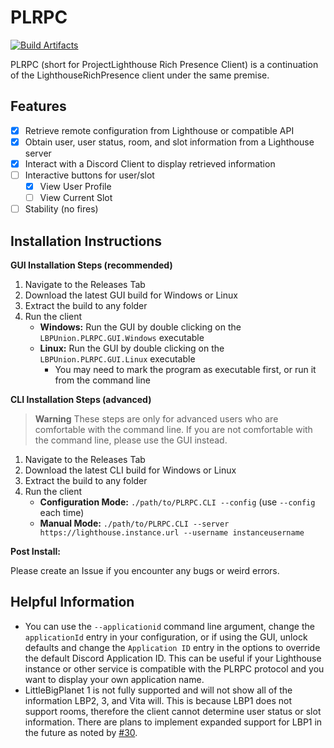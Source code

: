 # PLRPC

[![Build Artifacts](https://github.com/LBPUnion/PLRPC/actions/workflows/build.yml/badge.svg)](https://github.com/LBPUnion/PLRPC/actions/workflows/build.yml)

PLRPC (short for ProjectLighthouse Rich Presence Client) is a continuation of the LighthouseRichPresence client under
the same premise.

## Features

- [x] Retrieve remote configuration from Lighthouse or compatible API
- [x] Obtain user, user status, room, and slot information from a Lighthouse server
- [x] Interact with a Discord Client to display retrieved information
- [ ] Interactive buttons for user/slot
    - [x] View User Profile
    - [ ] View Current Slot
- [ ] Stability (no fires)

## Installation Instructions
                                   
**GUI Installation Steps (recommended)**

1. Navigate to the Releases Tab
2. Download the latest GUI build for Windows or Linux
3. Extract the build to any folder
4. Run the client
   * **Windows:** Run the GUI by double clicking on the `LBPUnion.PLRPC.GUI.Windows` executable
   * **Linux:** Run the GUI by double clicking on the `LBPUnion.PLRPC.GUI.Linux` executable
     * You may need to mark the program as executable first, or run it from the command line

**CLI Installation Steps (advanced)**

> **Warning**
> These steps are only for advanced users who are comfortable with the command line.
> If you are not comfortable with the command line, please use the GUI instead.

1. Navigate to the Releases Tab
2. Download the latest CLI build for Windows or Linux
3. Extract the build to any folder
4. Run the client
    - **Configuration Mode:** `./path/to/PLRPC.CLI --config` (use `--config` each time)
    - **Manual Mode:** `./path/to/PLRPC.CLI --server https://lighthouse.instance.url --username instanceusername`

**Post Install:**

Please create an Issue if you encounter any bugs or weird errors.

## Helpful Information

* You can use the `--applicationid` command line argument, change the `applicationId` entry in your configuration,
  or if using the GUI, unlock defaults and change the `Application ID` entry in the options to override the default
  Discord Application ID. This can be useful if your Lighthouse instance or other service is compatible with the PLRPC 
  protocol and you want to display your own application name.
* LittleBigPlanet 1 is not fully supported and will not show all of the information LBP2, 3, and Vita will. This is
  because LBP1 does not support rooms, therefore the client cannot determine user status or slot information. There
  are plans to implement expanded support for LBP1 in the future as noted by [#30](https://github.com/LBPUnion/PLRPC/issues/30).